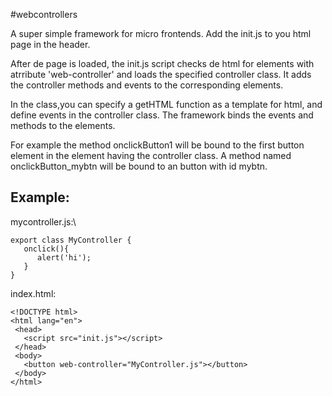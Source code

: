 #webcontrollers

A super simple framework for micro frontends.
Add the init.js to you html page in the header.

After de page is loaded, the init.js script checks de html for elements 
with atrribute 'web-controller' and loads the specified controller class. 
It adds the controller methods and events to the corresponding elements.

In the class,you can specify a getHTML function as a template for html,
and define events in the controller class.
The framework binds the events and methods to the elements.

For example the method onclickButton1 will be bound to the
first button element in the element having the controller class.
A method named onclickButton_mybtn will be bound to an button with 
id mybtn.


Example:
--------------------------------
mycontroller.js:\

    export class MyController {
       onclick(){
          alert('hi');
       }
    }

index.html:

    <!DOCTYPE html>
    <html lang="en">
     <head>
       <script src="init.js"></script>
     </head>
     <body>
       <button web-controller="MyController.js"></button>
     </body>
    </html>